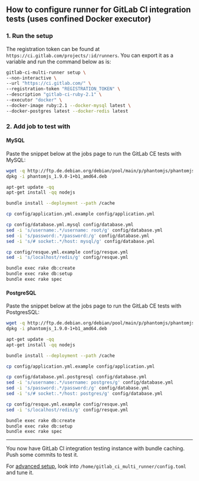 ## How to configure runner for GitLab CI integration tests (uses confined Docker executor)

### 1. Run the setup

The registration token can be found at `https://ci.gitlab.com/projects/:id/runners`.
You can export it as a variable and run the command below as is:

```bash
gitlab-ci-multi-runner setup \
--non-interactive \
--url "https://ci.gitlab.com/" \
--registration-token "REGISTRATION_TOKEN" \
--description "gitlab-ci-ruby-2.1" \
--executor "docker" \
--docker-image ruby:2.1 --docker-mysql latest \
--docker-postgres latest --docker-redis latest
```

### 2. Add job to test with

#### MySQL

Paste the snippet below at the jobs page to run the GitLab CE tests with MySQL:

```bash
wget -q http://ftp.de.debian.org/debian/pool/main/p/phantomjs/phantomjs_1.9.0-1+b1_amd64.deb
dpkg -i phantomjs_1.9.0-1+b1_amd64.deb

apt-get update -qq
apt-get install -qq nodejs

bundle install --deployment --path /cache

cp config/application.yml.example config/application.yml

cp config/database.yml.mysql config/database.yml
sed -i 's/username:.*/username: root/g' config/database.yml
sed -i 's/password:.*/password:/g' config/database.yml
sed -i 's/# socket:.*/host: mysql/g' config/database.yml

cp config/resque.yml.example config/resque.yml
sed -i 's/localhost/redis/g' config/resque.yml

bundle exec rake db:create
bundle exec rake db:setup
bundle exec rake spec
```

#### PostgreSQL

Paste the snippet below at the jobs page to run the GitLab CE tests with PostgresSQL:

```bash
wget -q http://ftp.de.debian.org/debian/pool/main/p/phantomjs/phantomjs_1.9.0-1+b1_amd64.deb
dpkg -i phantomjs_1.9.0-1+b1_amd64.deb

apt-get update -qq
apt-get install -qq nodejs

bundle install --deployment --path /cache

cp config/application.yml.example config/application.yml

cp config/database.yml.postgresql config/database.yml
sed -i 's/username:.*/username: postgres/g' config/database.yml
sed -i 's/password:.*/password:/g' config/database.yml
sed -i 's/# socket:.*/host: postgres/g' config/database.yml

cp config/resque.yml.example config/resque.yml
sed -i 's/localhost/redis/g' config/resque.yml

bundle exec rake db:create
bundle exec rake db:setup
bundle exec rake spec
```

----

You now have GitLab CI integration testing instance with bundle caching.
Push some commits to test it.

For [advanced setup](../configuration/advanced_setup.md), look into
`/home/gitlab_ci_multi_runner/config.toml` and tune it.
